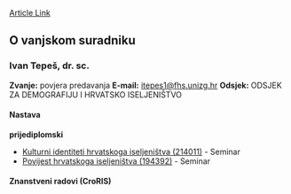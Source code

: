 [Article Link](https://www.fhs.hr/djelatnik/ivan.tepes)

## O vanjskom suradniku
###  Ivan Tepeš, dr. sc. 
**Zvanje:**
povjera predavanja 
**E-mail:**
[itepes1@fhs.unizg.hr](javascript:startMail\('gvcrfr@1us.fahmv.teu'\);)
**Odsjek:**
ODSJEK ZA DEMOGRAFIJU I HRVATSKO ISELJENIŠTVO 
#### Nastava
**prijediplomski**
  * [Kulturni identiteti hrvatskoga iseljeništva (214011)](https://www.fhs.hr/predmet/kihi) - Seminar
  * [Povijest hrvatskoga iseljeništva (194392)](https://www.fhs.hr/predmet/phi_a) - Seminar


#### Znanstveni radovi (CroRIS)
